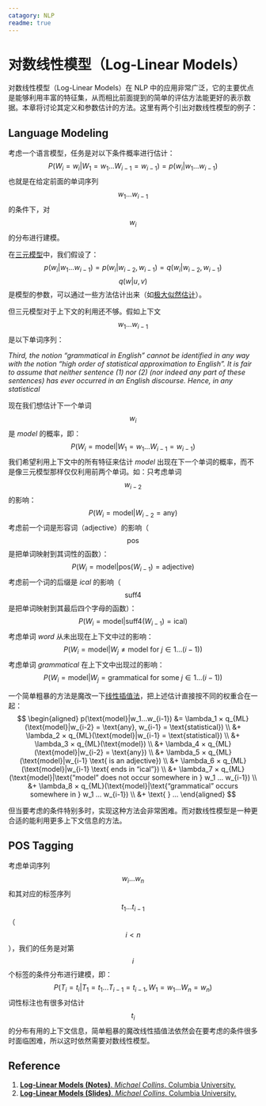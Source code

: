```yaml
---
catagory: NLP
readme: true
---
```


# 对数线性模型（Log-Linear Models）

对数线性模型（Log-Linear Models）在 NLP 中的应用非常广泛，它的主要优点是能够利用丰富的特征集，从而相比前面提到的简单的评估方法能更好的表示数据。本章将讨论其定义和参数估计的方法。这里有两个引出对数线性模型的例子：



## Language Modeling

考虑一个语言模型，任务是对以下条件概率进行估计：
$$
P(W_i=w_i|W_1=w_1...W_{i-1}=w_{i-1})=p(w_i|w_1...w_{i-1})
$$
也就是在给定前面的单词序列 $$w_1...w_{i-1}$$ 的条件下，对 $$w_i$$ 的分布进行建模。

在[三元模型](/ai/nlp/language-modeling/trigram-language-models/)中，我们假设了：
$$
p(w_i|w_1...w_{i-1})=p(w_i|w_{i-2},w_{i-1})=q(w_i|w_{i-2},w_{i-1})
$$
$$q(w|u,v)$$ 是模型的参数，可以通过一些方法估计出来（如[极大似然估计](/ai/nlp/language-modeling/trigram-language-models/#maximum-likelihood-parameter-estimates)）。

但三元模型对于上下文的利用还不够。假如上下文 $$w_1...w_{i-1}$$ 是以下单词序列：

*Third, the notion “grammatical in English” cannot be identified in any way with the notion “high order of statistical approximation to English”. It is fair to assume that neither sentence (1) nor (2) (nor indeed any part of these sentences) has ever occurred in an English discourse. Hence, in any statistical*

现在我们想估计下一个单词 $$w_i$$ 是 *model* 的概率，即：
$$
P(W_i=\text{model}|W_1=w_1...W_{i-1}=w_{i-1})
$$
我们希望利用上下文中的所有特征来估计 *model* 出现在下一个单词的概率，而不是像三元模型那样仅仅利用前两个单词。如：只考虑单词 $$w_{i-2}$$ 的影响：
$$
P(W_i = \text{model}|W_{i-2} = \text{any})
$$
考虑前一个词是形容词（adjective）的影响（$$\text{pos}$$ 是把单词映射到其词性的函数）：
$$
P(W_i = \text{model}|\text{pos}(W_{i-1}) = \text{adjective})
$$
考虑前一个词的后缀是 *ical* 的影响（$$\text{suff4}$$ 是把单词映射到其最后四个字母的函数）：
$$
P(W_i = \text{model}|\text{suff4}(W_{i-1}) = \text{ical})
$$
考虑单词 *word* 从未出现在上下文中过的影响：
$$
P(W_i = \text{model}|W_j \not= \text{model  for } j \in {1 ...(i-1)})
$$
考虑单词 *grammatical* 在上下文中出现过的影响：
$$
P(W_i = \text{model}|W_j = \text{grammatical  for some } j \in {1 ...(i-1)})
$$

一个简单粗暴的方法是魔改一下[线性插值法](/ai/nlp/language-modeling/smoothed-estimation-of-trigram-models/#linear-interpolation)，把上述估计直接按不同的权重合在一起：
$$
\begin{aligned}
p(\text{model}|w_1...w_{i-1}) &= \lambda_1 × q_{ML}(\text{model}|w_{i-2} = \text{any}, w_{i-1} = \text{statistical}) \\
&+ \lambda_2 × q_{ML}(\text{model}|w_{i-1} = \text{statistical}) \\
&+ \lambda_3 × q_{ML}(\text{model}) \\
&+ \lambda_4 × q_{ML}(\text{model}|w_{i-2} = \text{any}) \\
&+ \lambda_5 × q_{ML}(\text{model}|w_{i-1} \text{ is an adjective}) \\
&+ \lambda_6 × q_{ML}(\text{model}|w_{i-1} \text{ ends in “ical”}) \\
&+ \lambda_7 × q_{ML}(\text{model}|\text{“model” does not occur somewhere in } w_1 ... w_{i-1}) \\
&+ \lambda_8 × q_{ML}(\text{model}|\text{“grammatical” occurs somewhere in } w_1 ... w_{i-1}) \\
&+ \text{ } ...
\end{aligned}
$$

但当要考虑的条件特别多时，实现这种方法会非常困难。而对数线性模型是一种更合适的能利用更多上下文信息的方法。



## POS Tagging

考虑单词序列 $$w_i...w_n$$ 和其对应的标签序列 $$t_1...t_{i-1}$$（$$i<n$$），我们的任务是对第 $$i$$ 个标签的条件分布进行建模，即：
$$
P(T_i = t_i|T_1 = t_1 . . . T_{i-1} = t_{i-1}, W_1 = w_1 . . . W_n = w_n)
$$
词性标注也有很多对估计 $$t_i$$ 的分布有用的上下文信息，简单粗暴的魔改线性插值法依然会在要考虑的条件很多时面临困难，所以这时依然需要对数线性模型。



## Reference

1. [**Log-Linear Models (Notes)**. *Michael Collins*. Columbia University.](http://www.cs.columbia.edu/~mcollins/loglinear.pdf)
2. [**Log-Linear Models (Slides)**. *Michael Collins*. Columbia University.](http://www.cs.columbia.edu/~mcollins/cs4705-spring2019/slides/loglinear-slides.pdf)